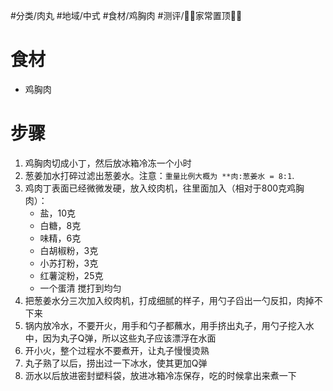 #分类/肉丸 
#地域/中式 
#食材/鸡胸肉 
#测评/📌📌家常置顶📌📌
# 食材
- 鸡胸肉

# 步骤
1. 鸡胸肉切成小丁，然后放冰箱冷冻一个小时
2. 葱姜加水打碎过滤出葱姜水。注意：`重量比例大概为 **肉:葱姜水 = 8:1`.
3. 鸡肉丁表面已经微微发硬，放入绞肉机，往里面加入（相对于800克鸡胸肉）：
   - 盐，10克
   - 白糖，8克
   - 味精，6克
   - 白胡椒粉，3克
   - 小苏打粉，3克
   - 红薯淀粉，25克
   - 一个蛋清
    搅打到均匀
4. 把葱姜水分三次加入绞肉机，打成细腻的样子，用勺子舀出一勺反扣，肉掉不下来
5. 锅内放冷水，不要开火，用手和勺子都蘸水，用手挤出丸子，用勺子挖入水中，因为丸子Q弹，所以这些丸子应该漂浮在水面
6. 开小火，整个过程水不要煮开，让丸子慢慢烫熟
7. 丸子熟了以后，捞出过一下冰水，使其更加Q弹
8. 沥水以后放进密封塑料袋，放进冰箱冷冻保存，吃的时候拿出来煮一下